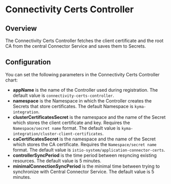 # Connectivity Certs Controller

## Overview
The Connectivity Certs Controller fetches the client certificate and the root CA from the central Connector Service and saves them to Secrets.

## Configuration
You can set the following parameters in the Connectivity Certs Controller chart:
- **appName** is the name of the Controller used during registration. The default value is `connectivity-certs-controller`.
- **namespace** is the Namespace in which the Controller creates the Secrets that store certificates. The default Namespace is `kyma-integration`.
- **clusterCertificatesSecret** is the namespace and the name of the Secret which stores the client certificate and key. Requires the `Namespace/secret name` format. The default value is `kyma-integration/cluster-client-certificates`.
- **caCertificatesSecret** is the namespace and the name of the Secret which stores the CA certificate. Requires the `Namespace/secret name` format. The default value is `istio-system/application-connector-certs`.
- **controllerSyncPeriod** is the time period between resyncing existing resources. The default value is 5 minutes.
- **minimalConnectionSyncPeriod** is the minimal time between trying to synchronize with Central Connector Service. The default value is 5 minutes.
 
